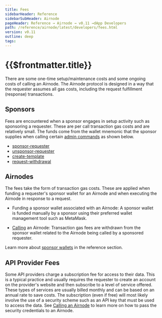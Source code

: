 ```yaml
---
title: Fees
sidebarHeader: Reference
sidebarSubHeader: Airnode
pageHeader: Reference → Airnode → v0.11 →dApp Developers
path: /reference/airnode/latest/developers/fees.html
version: v0.11
outline: deep
tags:
---
```


<VersionWarning/>

<PageHeader/>

<SearchHighlight/>

# {{$frontmatter.title}}

There are some one-time setup/maintenance costs and some ongoing costs of
calling an Airnode. The Airnode protocol is designed in a way that the requester
assumes all gas costs, including the request fulfillment (response)
transactions.

## Sponsors

Fees are encountered when a sponsor engages in setup activity such as sponsoring
a requester. These are per call transaction gas costs and are relatively small.
The funds come from the wallet mnemonic that the sponsor supplies when calling
certain [admin commands](../packages/admin-cli.md) as shown below.

- [sponsor-requester](../packages/admin-cli.md#sponsor-requester)
- [unsponsor-requester](../packages/admin-cli.md#unsponsor-requester)
- [create-template](../packages/admin-cli.md#create-template)
- [request-withdrawal](../packages/admin-cli.md#request-withdrawal)

## Airnodes

The fees take the form of transaction gas costs. These are applied when funding
a requester's sponsor wallet for an Airnode and when executing the Airnode in
response to a request.

- Funding a sponsor wallet associated with an Airnode: A sponsor wallet is
  funded manually by a sponsor using their preferred wallet management tool such
  as MetaMask.

- [Calling](./call-an-airnode.md) an Airnode: Transaction gas fees are withdrawn
  from the sponsor wallet related to the Airnode being called by a sponsored
  requester.

<SponsorWalletWarning/>

Learn more about [sponsor wallets](../concepts/sponsor.md) in the reference
section.

## API Provider Fees

Some API providers charge a subscription fee for access to their data. This is a
typical practice and usually requires the requester to create an account on the
provider's website and then subscribe to a level of service offered. These types
of services are usually billed monthly and can be based on an annual rate to
save costs. The subscription (even if free) will most likely involve the use of
a security scheme such as an API key that must be used to access the data. See
[Calling an Airnode](call-an-airnode.md) to learn more on how to pass the
security credentials to an Airnode.
